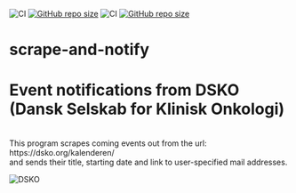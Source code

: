 ![CI](https://github.com/TheNewThinkTank/AACT-Analysis/actions/workflows/wf.yml/badge.svg)
[![GitHub repo size](https://img.shields.io/github/repo-size/TheNewThinkTank/AACT-Analysis?style=flat&logo=github&logoColor=whitesmoke&label=Repo%20Size)](https://github.com/TheNewThinkTank/AACT-Analysis/archive/refs/heads/main.zip)
![CI](https://github.com/TheNewThinkTank/scrape-and-notify/actions/workflows/wf.yml/badge.svg)
[![GitHub repo size](https://img.shields.io/github/repo-size/TheNewThinkTank/scrape-and-notify?style=flat&logo=github&logoColor=whitesmoke&label=Repo%20Size)](https://github.com/TheNewThinkTank/scrape-and-notify/archive/refs/heads/main.zip)
# scrape-and-notify

<h1>Event notifications from DSKO (Dansk Selskab for Klinisk Onkologi)</h1><br>
This program scrapes coming events out from the url: https://dsko.org/kalenderen/<br>
and sends their title, starting date and link to user-specified mail addresses.

![DSKO](https://dsko.org/wp-content/uploads/revslider/DSKO1/Slide.jpg)
